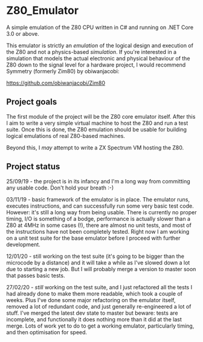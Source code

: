 # Z80_Emulator

A simple emulation of the Z80 CPU written in C# and running on .NET Core 3.0 or above. 

This emulator is strictly an *emulation* of the logical design and execution of the Z80 and not a physics-based *simulation*. If you're interested in a simulation that models the actual electronic and physical behaviour of the Z80 down to the signal level for a hardware project, I would recommend Symmetry (formerly Zim80) by obiwanjacobi:

https://github.com/obiwanjacobi/Zim80

## Project goals

The first module of the project will be the Z80 core emulator itself. After this I aim to write a very simple virtual machine to host the Z80 and run a test suite. Once this is done, the Z80 emulation should be usable for building logical emulations of real Z80-based machines. 

Beyond this, I *may* attempt to write a ZX Spectrum VM hosting the Z80.

## Project status

25/09/19 - the project is in its infancy and I'm a long way from committing any usable code. Don't hold your breath :-)

03/11/19 - basic framework of the emulator is in place. The emulator runs, executes instructions, and can successfully run some very basic test code. However: it's still a long way from being usable. There is currently no proper timing, I/O is something of a bodge, performance is actually slower than a Z80 at 4MHz in some cases (!), there are almost no unit tests, and most of the instructions have not been completely tested. Right now I am working on a unit test suite for the base emulator before I proceed with further development. 

12/01/20 - still working on the test suite (it's going to be bigger than the microcode by a distance) and it will take a while as I've slowed down a lot due to starting a new job. But I will probably merge a version to master soon that passes basic tests.

27/02/20 - *still* working on the test suite, and I just refactored all the tests I had already done to make them more readable, which took a couple of weeks. Plus I've done some major refactoring on the emulator itself, removed a lot of redundant code, and just generally re-engineered a lot of stuff. I've merged the latest dev state to master but beware: tests are incomplete, and functionally it does nothing more than it did at the last merge. Lots of work yet to do to get a working emulator, particularly timing, and then optimisation for speed. 
